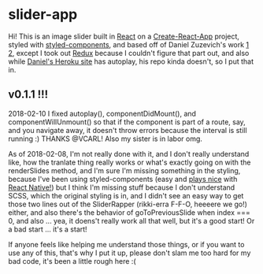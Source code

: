 # slider-app

Hi! This is an image slider built in [React](https://reactjs.org/) on a [Create-React-App](https://github.com/facebook/create-react-app) project, styled with [styled-components](https://www.styled-components.com/), and based off of Daniel Zuzevich's work [1](https://medium.com/@ItsMeDannyZ/build-an-image-slider-with-react-es6-264368de68e4) [2](https://github.com/DZuz14/React-Image-Viewer), except I took out [Redux](https://redux.js.org/) because I couldn't figure that part out, and also while [Daniel's Heroku site](https://react-slider.herokuapp.com/) has autoplay, his repo kinda doesn't, so I put that in.

## v0.1.1 !!!

2018-02-10 I fixed autoplay(), componentDidMount(), and componentWillUnmount() so that if the component is part of a route, say, and you navigate away, it doesn't throw errors because the interval is still running :) THANKS @VCARL! Also my sister is in labor omg.

As of 2018-02-08, I'm not really done with it, and I don't really understand like, how the tranlate thing really works or what's exactly going on with the renderSlides method, and I'm sure I'm missing something in the styling, because I've been using styled-components (easy and [plays nice](https://www.styled-components.com/docs/basics#react-native) with [React Native!](https://facebook.github.io/react-native/)) but I think I'm missing stuff because I don't understand SCSS, which the original styling is in, and I didn't see an easy way to get those two lines out of the SliderRapper (rikki-erra F-F-O, heeeere we go!) either, and also there's the behavior of goToPreviousSlide when index === 0, and also ... yea, it doens't really work all that well, but it's a good start! Or a bad start ... it's a start!

If anyone feels like helping me understand those things, or if you want to use any of this, that's why I put it up, please don't slam me too hard for my bad code, it's been a little rough here :(